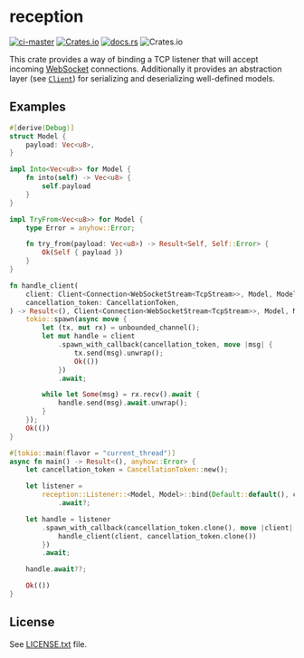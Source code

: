 # reception

[![ci-master](https://github.com/nathiss/reception/actions/workflows/ci-master.yaml/badge.svg)](https://github.com/nathiss/reception/actions/workflows/ci-master.yaml)
[![Crates.io](https://img.shields.io/crates/v/reception)](https://crates.io/crates/reception)
[![docs.rs](https://docs.rs/reception/badge.svg)](https://docs.rs/reception/)
![Crates.io](https://img.shields.io/crates/l/reception)

This crate provides a way of binding a TCP listener that will accept incoming
[WebSocket](https://en.wikipedia.org/wiki/WebSocket) connections. Additionally it provides an abstraction layer (see
[`Client`](crate::client::Client)) for serializing and deserializing well-defined models.

## Examples

```rust
#[derive(Debug)]
struct Model {
    payload: Vec<u8>,
}

impl Into<Vec<u8>> for Model {
    fn into(self) -> Vec<u8> {
        self.payload
    }
}

impl TryFrom<Vec<u8>> for Model {
    type Error = anyhow::Error;

    fn try_from(payload: Vec<u8>) -> Result<Self, Self::Error> {
        Ok(Self { payload })
    }
}

fn handle_client(
    client: Client<Connection<WebSocketStream<TcpStream>>, Model, Model>,
    cancellation_token: CancellationToken,
) -> Result<(), Client<Connection<WebSocketStream<TcpStream>>, Model, Model>> {
    tokio::spawn(async move {
        let (tx, mut rx) = unbounded_channel();
        let mut handle = client
            .spawn_with_callback(cancellation_token, move |msg| {
                tx.send(msg).unwrap();
                Ok(())
            })
            .await;

        while let Some(msg) = rx.recv().await {
            handle.send(msg).await.unwrap();
        }
    });
    Ok(())
}

#[tokio::main(flavor = "current_thread")]
async fn main() -> Result<(), anyhow::Error> {
    let cancellation_token = CancellationToken::new();

    let listener =
        reception::Listener::<Model, Model>::bind(Default::default(), cancellation_token.clone())
            .await?;

    let handle = listener
        .spawn_with_callback(cancellation_token.clone(), move |client| {
            handle_client(client, cancellation_token.clone())
        })
        .await;

    handle.await??;

    Ok(())
}
```

## License

See [LICENSE.txt](./LICENSE.txt) file.
